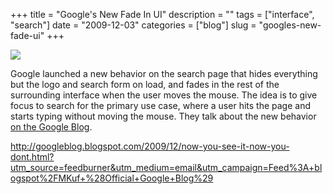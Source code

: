 +++
title = "Google's New Fade In UI"
description = ""
tags = ["interface", "search"]
date = "2009-12-03"
categories = ["blog"]
slug = "googles-new-fade-ui"
+++



  <div class="notebook-screenshot"><a href="http://googleblog.blogspot.com/2009/12/now-you-see-it-now-you-dont.html?utm_source=feedburner&amp;utm_medium=email&amp;utm_campaign=Feed%3A+blogspot%2FMKuf+%28Official+Google+Blog%29"><img src="http://media.konigi.com/notebook/google-fade-1.jpg" class="notebook-image" /></a></div><p>Google launched a new behavior on the search page that hides everything but the logo and search form on load, and fades in the rest of the surrounding interface when the user moves the mouse. The idea is to give focus to search for the primary use case, where a user hits the page and starts typing without moving the mouse. They talk about the new behavior <a href="http://googleblog.blogspot.com/2009/12/now-you-see-it-now-you-dont.html?utm_source=feedburner&amp;utm_medium=email&amp;utm_campaign=Feed%3A+blogspot%2FMKuf+%28Official+Google+Blog%29">on the Google Blog</a>.</p>

    
  <a href="http://googleblog.blogspot.com/2009/12/now-you-see-it-now-you-dont.html?utm_source=feedburner&amp;utm_medium=email&amp;utm_campaign=Feed%3A+blogspot%2FMKuf+%28Official+Google+Blog%29">http://googleblog.blogspot.com/2009/12/now-you-see-it-now-you-dont.html?utm_source=feedburner&utm_medium=email&utm_campaign=Feed%3A+blogspot%2FMKuf+%28Official+Google+Blog%29</a>
